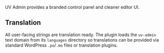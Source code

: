 UV Admin provides a branded control panel and cleaner editor UI.

## Translation

All user-facing strings are translation ready. The plugin loads the `uv-admin` text domain from its `languages` directory so translations can be provided via standard WordPress `.po`/`.mo` files or translation plugins.
